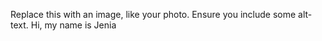 Replace this with an image, like your photo. Ensure you include some alt-text.
Hi, my name is Jenia
